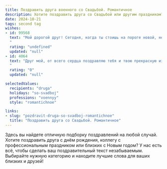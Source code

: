 ```yaml
---
title: Поздравить друга военного со Свадьбой. Романтичное
description: Хотите поздравить друга со Свадьбой или другим праздником? Наш ИИ создаст незабываемое поздравление, а вы обязательно выделитесь среди других.  
date: 2024-10-21
tags: second tag
wishes:
- id: 99568
  text: "Мой дорогой друг! Сегодня, когда ты стоишь на пороге новой, невероятно прекрасной жизни, я хочу пожелать тебе и твоей любимой безграничного счастья, любви, которая будет крепче любой стали, и верности, способной выдержать любые испытания. Пусть ваша семейная крепость будет неприступна для любых невзгод, а ваш союз станет символом верности и нежности, как непоколебимая стена, защищающая от бурь. Здоровья вам обоим, долгих лет жизни, наполненных радостью, счастьем и взаимным уважением!  Горько!
  "
  rating: "undefined"
  updated: "null"
- id: 4064
  text: "Друг мой, от всего сердца поздравляю тебя и твою прекрасную избранницу с этим знаменательным днём – днём создания вашей семьи! Пусть ваш союз, скреплённый любовью и верностью, будет крепче любой брони, а семейный очаг – надёжным тылом, где всегда царят мир, уют и взаимопонимание. Желаю вам долгих лет счастья, наполненных нежностью, радостью и звонким детским смехом!
  "
  rating: "0"
  updated: "null"

selectedValues:
  recipients: "druga"
  holidays: "so-svadboj"
  professions: "voennyy"
  style: "romantichnoe"

links:
- slug: "pozdravit-druga-so-svadboj-romantichnoe"
  title: "Поздравить друга со Свадьбой. Романтичное"
---
```


Здесь вы найдете отличную подборку поздравлений на любой случай. 
Хотите поздравить друга с днём рождения, коллегу с профессиональным праздником или близких с Новым годом? У нас есть всё, чтобы сделать ваш поздравительный текст незабываемым. Выбирайте нужную категорию и находите лучшие слова для ваших близких и друзей!
